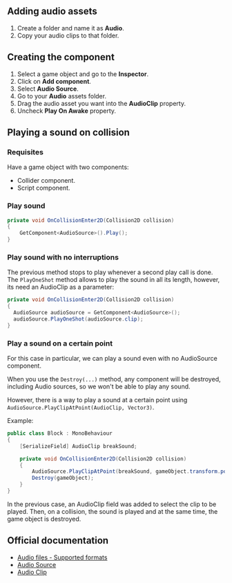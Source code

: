 ## Adding audio assets

1. Create a folder and name it as **Audio**.
2. Copy your audio clips to that folder.

## Creating the component

1. Select a game object and go to the **Inspector**.
2. Click on **Add component**.
3. Select **Audio Source**.
4. Go to your **Audio** assets folder.
5. Drag the audio asset you want into the **AudioClip** property.
6. Uncheck **Play On Awake** property.

## Playing a sound on collision

### Requisites

Have a game object with two components:
- Collider component.
- Script component.

### Play sound

```C#
private void OnCollisionEnter2D(Collision2D collision)
{
    GetComponent<AudioSource>().Play();
}
 ```

### Play sound with no interruptions

The previous method stops to play whenever a second play call is done.
The ``PlayOneShot`` method allows to play the sound in all its length, however, its need an AudioClip as a parameter:

```C#
private void OnCollisionEnter2D(Collision2D collision)
{ 
  AudioSource audioSource = GetComponent<AudioSource>();
  audioSource.PlayOneShot(audioSource.clip);
}
```

### Play a sound on a certain point

For this case in particular, we can play a sound even with no AudioSource component.

When you use the ``Destroy(...)`` method, any component will be destroyed, including Audio sources, so we won't be able to play any sound.

However, there is a way to play a sound at a certain point using ``AudioSource.PlayClipAtPoint(AudioClip, Vector3)``.

Example:

```C#
public class Block : MonoBehaviour
{
    [SerializeField] AudioClip breakSound;

    private void OnCollisionEnter2D(Collision2D collision)
    {
        AudioSource.PlayClipAtPoint(breakSound, gameObject.transform.position);
        Destroy(gameObject);
    }
}
```

In the previous case, an AudioClip field was added to select the clip to be played. Then, on a collision, the sound is played and at the same time, the game object is destroyed.


## Official documentation

- [Audio files - Supported formats](https://docs.unity3d.com/Manual/AudioFiles.html)
- [Audio Source](https://docs.unity3d.com/Manual/class-AudioSource.html)
- [Audio Clip](https://docs.unity3d.com/Manual/class-AudioClip.html)
